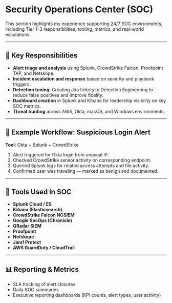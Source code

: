 # Security Operations Center (SOC)

This section highlights my experience supporting 24/7 SOC environments, including Tier 1–3 responsibilities, tooling, metrics, and real-world escalations.

---

## 🔸 Key Responsibilities

- **Alert triage and analysis** using Splunk, CrowdStrike Falcon, Proofpoint TAP, and Netskope.
- **Incident escalation and response** based on severity and playbook triggers.
- **Detection tuning**: Creating Jira tickets to Detection Engineering to reduce false positives and improve fidelity.
- **Dashboard creation** in Splunk and Kibana for leadership visibility on key SOC metrics.
- **Threat hunting** across AWS, Okta, macOS, and Windows environments.

---

## 🔸 Example Workflow: Suspicious Login Alert

**Tool**: Okta + Splunk + CrowdStrike

1. Alert triggered for Okta login from unusual IP.
2. Checked CrowdStrike sensor activity on corresponding endpoint.
3. Queried Splunk logs for related access attempts and file activity.
4. Confirmed user was traveling — marked as benign and documented.

---

## 🔸 Tools Used in SOC

- **Splunk Cloud / ES**
- **Kibana (Elasticsearch)**
- **CrowdStrike Falcon NGSIEM**
- **Google SecOps (Chronicle)**
- **QRadar SIEM**
- **Proofpoint**
- **Netskope**
- **Jamf Protect**
- **AWS GuardDuty / CloudTrail**

---

## 📊 Reporting & Metrics

- SLA tracking of alert closures
- Daily SOC summaries
- Executive reporting dashboards (KPI counts, alert types, user activity)

